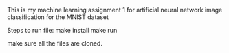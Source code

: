 This is my machine learning assignment 1 for artificial neural network
image classification for the MNIST dataset

Steps to run file:
    make install
    make run

make sure all the files are cloned.
